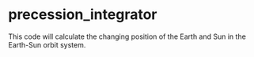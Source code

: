 # precession_integrator
This code will calculate the changing position of the  Earth and Sun in the Earth-Sun orbit system.
